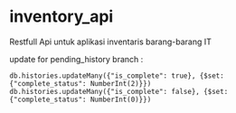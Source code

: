 # inventory_api
Restfull Api untuk aplikasi inventaris barang-barang IT

update for pending_history branch :

    db.histories.updateMany({"is_complete": true}, {$set: {"complete_status": NumberInt(2)}})
    db.histories.updateMany({"is_complete": false}, {$set: {"complete_status": NumberInt(0)}})   

